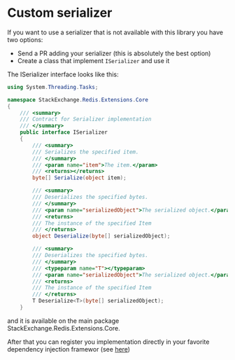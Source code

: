 # Custom serializer

If you want to use a serializer that is not available with this library you have two options:

* Send a PR adding your serializer (this is absolutely the best option)
* Create a class that implement `ISerializer` and use it

The ISerializer interface looks like this:

```csharp
using System.Threading.Tasks;

namespace StackExchange.Redis.Extensions.Core
{
	/// <summary>
	/// Contract for Serializer implementation
	/// </summary>
	public interface ISerializer
	{
		/// <summary>
		/// Serializes the specified item.
		/// </summary>
		/// <param name="item">The item.</param>
		/// <returns></returns>
		byte[] Serialize(object item);

		/// <summary>
		/// Deserializes the specified bytes.
		/// </summary>
		/// <param name="serializedObject">The serialized object.</param>
		/// <returns>
		/// The instance of the specified Item
		/// </returns>
		object Deserialize(byte[] serializedObject);

		/// <summary>
		/// Deserializes the specified bytes.
		/// </summary>
		/// <typeparam name="T"></typeparam>
		/// <param name="serializedObject">The serialized object.</param>
		/// <returns>
		/// The instance of the specified Item
		/// </returns>
		T Deserialize<T>(byte[] serializedObject);
	}
```

and it is available on the main package StackExchange.Redis.Extensions.Core.

After that you can register you implementation directly in your favorite dependency injection framewor (see [here](../dependency-injection.md))
